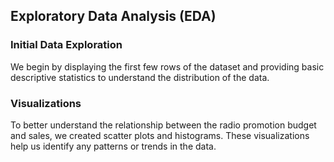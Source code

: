 ﻿## Exploratory Data Analysis (EDA)

### Initial Data Exploration
We begin by displaying the first few rows of the dataset and providing basic descriptive statistics to understand the distribution of the data.

### Visualizations
To better understand the relationship between the radio promotion budget and sales, we created scatter plots and histograms. These visualizations help us identify any patterns or trends in the data.
